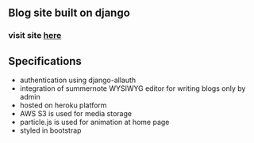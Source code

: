 ## Blog site built on django

### visit site [here](http://techie-explorer.herokuapp.com/)

## Specifications
- authentication using django-allauth
- integration of summernote WYSIWYG editor for writing blogs only by admin
- hosted on heroku platform
- AWS S3 is used for media storage
- particle.js is used for animation at home page
- styled in bootstrap
